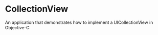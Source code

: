 # CollectionView
An application that demonstrates how to implement a UICollectionView in Objective-C
